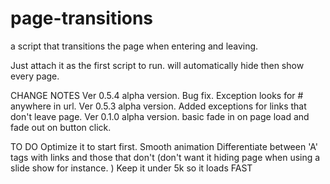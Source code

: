 page-transitions
================

a script that transitions the page when entering and leaving. 

Just attach it as the first script to run. will automatically hide then show every page. 


CHANGE NOTES
Ver 0.5.4 alpha version. Bug fix. Exception looks for # anywhere in url.
Ver 0.5.3 alpha version. Added exceptions for links that don't leave page.
Ver 0.1.0 alpha version. basic fade in on page load and fade out on button click.


TO DO
Optimize it to start first. 
Smooth animation
Differentiate between 'A' tags with links and those that don't (don't want it hiding page when using a slide show for instance. )
Keep it under 5k so it loads FAST
